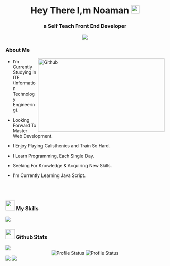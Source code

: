
<h1 align="center">Hey There I,m Noaman <img src="https://media.giphy.com/media/hvRJCLFzcasrR4ia7z/giphy.gif" width="26" /></h1>



<h3 align="center">a Self Teach Front End Developer </h3>

<div align="center">
<img src="https://media.giphy.com/media/ZVik7pBtu9dNS/giphy.gif">
</div>


<!--   <a href="https://">
    <img src="https://img.shields.io/badge/Portfolio-555555?logo=About.me&logoColor=white&style=for-the-badge" alt="Portfolio" />
  </a> -->
</div>

<h3>
  About Me
</h3>

<img width="400" height="230" align="right" alt="Github" src="https://github.githubassets.com/images/modules/profile/profile-first-issue-dark.svg" />

- I’m Currently Studying In ITE (Information Technology Engineering).

- Looking Forward To Master Web Development.

- I Enjoy Playing Calisthenics and Train So Hard.

- I Learn Programming, Each Single Day.

- Seeking For Knowledge & Acquiring New Skills.

- I'm Currently Learning Java Script.

<br />
<br />

<h3>
  <img src="https://media2.giphy.com/media/QssGEmpkyEOhBCb7e1/giphy.gif?cid=ecf05e47a0n3gi1bfqntqmob8g9aid1oyj2wr3ds3mg700bl&rid=giphy.gif" width="30">
  My Skills
</h3>

<div>
<img align="left" src="https://github-readme-streak-stats.herokuapp.com?user=noamangg&theme=dark&hide_border=true&border_radius=5&date_format=M%20j%5B%2C%20Y%5D">
</div>
<br>

<h3>
  <img src="https://i.pinimg.com/originals/65/c4/f4/65c4f452571be1261e9c623f7da488ac.gif" width="30"> 
  Github Stats
</h3>


<img src="http://github-profile-summary-cards.vercel.app/api/cards/profile-details?username=noamangg&theme=github">
<div align="center">
<img src="http://github-profile-summary-cards.vercel.app/api/cards/stats?username=noamangg&theme=github" alt="Profile Status">
<img src="http://github-profile-summary-cards.vercel.app/api/cards/productive-time?username=noamangg&theme=github&utcOffset=8" alt="Profile Status">
</div>

<img src="https://github-readme-stats.vercel.app/api?username=noamangg&show_icons=true">

<img src="https://github-readme-stats.vercel.app/api/top-langs/?username=noamangg&layout=compact&">




